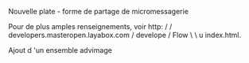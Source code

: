 Nouvelle plate - forme de partage de micromessagerie

Pour de plus amples renseignements, voir http: / / developers.masteropen.layabox.com / develope / Flow \ \ u index.html.

Ajout d 'un ensemble advimage




